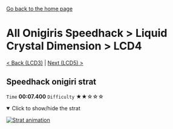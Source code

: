 [Go back to the home page](https://github.com/Doublevil/scbspeedrun)

# All Onigiris Speedhack > Liquid Crystal Dimension > LCD4

[< Back (LCD3)](https://github.com/Doublevil/scbspeedrun/blob/main/levels/arb_sh/LCD/LCD3.md) | [Next (LCD5) >](https://github.com/Doublevil/scbspeedrun/blob/main/levels/arb_sh/LCD/LCD5.md)

## Speedhack onigiri strat

`Time` **00:07.400** `Difficulty` ★★☆☆☆
<details open>
  <summary>Click to show/hide the strat</summary>

  [![Strat animation](https://github.com/Doublevil/scbspeedrun/blob/main/media/levels/LCD/LCD4_S_Onigiri.webp)](https://github.com/Doublevil/scbspeedrun/blob/main/media/levels/LCD/LCD4_S_Onigiri.mp4?raw=true)
</details>
